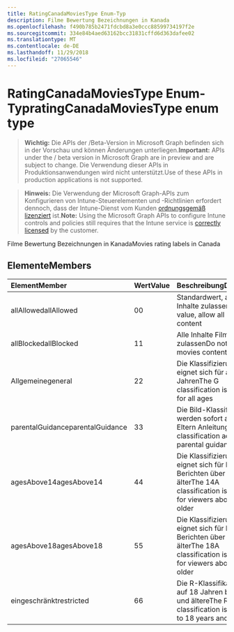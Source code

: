 ```yaml
---
title: RatingCanadaMoviesType Enum-Typ
description: Filme Bewertung Bezeichnungen in Kanada
ms.openlocfilehash: f490b785b2471fdcbd8a3e0ccc88599734197f2e
ms.sourcegitcommit: 334e84b4aed63162bcc31831cffd6d363dafee02
ms.translationtype: MT
ms.contentlocale: de-DE
ms.lasthandoff: 11/29/2018
ms.locfileid: "27065546"
---
```

# <a name="ratingcanadamoviestype-enum-type"></a><span data-ttu-id="e9ee2-103">RatingCanadaMoviesType Enum-Typ</span><span class="sxs-lookup"><span data-stu-id="e9ee2-103">ratingCanadaMoviesType enum type</span></span>

> <span data-ttu-id="e9ee2-104">**Wichtig:** Die APIs der /Beta-Version in Microsoft Graph befinden sich in der Vorschau und können Änderungen unterliegen.</span><span class="sxs-lookup"><span data-stu-id="e9ee2-104">**Important:** APIs under the / beta version in Microsoft Graph are in preview and are subject to change.</span></span> <span data-ttu-id="e9ee2-105">Die Verwendung dieser APIs in Produktionsanwendungen wird nicht unterstützt.</span><span class="sxs-lookup"><span data-stu-id="e9ee2-105">Use of these APIs in production applications is not supported.</span></span>

> <span data-ttu-id="e9ee2-106">**Hinweis:** Die Verwendung der Microsoft Graph-APIs zum Konfigurieren von Intune-Steuerelementen und -Richtlinien erfordert dennoch, dass der Intune-Dienst vom Kunden [ordnungsgemäß lizenziert](https://go.microsoft.com/fwlink/?linkid=839381) ist.</span><span class="sxs-lookup"><span data-stu-id="e9ee2-106">**Note:** Using the Microsoft Graph APIs to configure Intune controls and policies still requires that the Intune service is [correctly licensed](https://go.microsoft.com/fwlink/?linkid=839381) by the customer.</span></span>

<span data-ttu-id="e9ee2-107">Filme Bewertung Bezeichnungen in Kanada</span><span class="sxs-lookup"><span data-stu-id="e9ee2-107">Movies rating labels in Canada</span></span>
## <a name="members"></a><span data-ttu-id="e9ee2-108">Elemente</span><span class="sxs-lookup"><span data-stu-id="e9ee2-108">Members</span></span>
|<span data-ttu-id="e9ee2-109">Element</span><span class="sxs-lookup"><span data-stu-id="e9ee2-109">Member</span></span>|<span data-ttu-id="e9ee2-110">Wert</span><span class="sxs-lookup"><span data-stu-id="e9ee2-110">Value</span></span>|<span data-ttu-id="e9ee2-111">Beschreibung</span><span class="sxs-lookup"><span data-stu-id="e9ee2-111">Description</span></span>|
|:---|:---|:---|
|<span data-ttu-id="e9ee2-112">allAllowed</span><span class="sxs-lookup"><span data-stu-id="e9ee2-112">allAllowed</span></span>|<span data-ttu-id="e9ee2-113">0</span><span class="sxs-lookup"><span data-stu-id="e9ee2-113">0</span></span>|<span data-ttu-id="e9ee2-114">Standardwert, alle Filme Inhalte zulassen</span><span class="sxs-lookup"><span data-stu-id="e9ee2-114">Default value, allow all movies content</span></span>|
|<span data-ttu-id="e9ee2-115">allBlocked</span><span class="sxs-lookup"><span data-stu-id="e9ee2-115">allBlocked</span></span>|<span data-ttu-id="e9ee2-116">1</span><span class="sxs-lookup"><span data-stu-id="e9ee2-116">1</span></span>|<span data-ttu-id="e9ee2-117">Alle Inhalte Filme nicht zulassen</span><span class="sxs-lookup"><span data-stu-id="e9ee2-117">Do not allow any movies content</span></span>|
|<span data-ttu-id="e9ee2-118">Allgemeine</span><span class="sxs-lookup"><span data-stu-id="e9ee2-118">general</span></span>|<span data-ttu-id="e9ee2-119">2</span><span class="sxs-lookup"><span data-stu-id="e9ee2-119">2</span></span>|<span data-ttu-id="e9ee2-120">Die Klassifizierung G eignet sich für alle Jahren</span><span class="sxs-lookup"><span data-stu-id="e9ee2-120">The G classification is suitable for all ages</span></span>|
|<span data-ttu-id="e9ee2-121">parentalGuidance</span><span class="sxs-lookup"><span data-stu-id="e9ee2-121">parentalGuidance</span></span>|<span data-ttu-id="e9ee2-122">3</span><span class="sxs-lookup"><span data-stu-id="e9ee2-122">3</span></span>|<span data-ttu-id="e9ee2-123">Die Bild-Klassifizierung werden sofort advises Eltern Anleitungen</span><span class="sxs-lookup"><span data-stu-id="e9ee2-123">The PG classification advises parental guidance</span></span>|
|<span data-ttu-id="e9ee2-124">agesAbove14</span><span class="sxs-lookup"><span data-stu-id="e9ee2-124">agesAbove14</span></span>|<span data-ttu-id="e9ee2-125">4</span><span class="sxs-lookup"><span data-stu-id="e9ee2-125">4</span></span>|<span data-ttu-id="e9ee2-126">Die Klassifizierung 14A eignet sich für Leser von Berichten über 14 oder älter</span><span class="sxs-lookup"><span data-stu-id="e9ee2-126">The 14A classification is suitable for viewers above 14 or older</span></span>|
|<span data-ttu-id="e9ee2-127">agesAbove18</span><span class="sxs-lookup"><span data-stu-id="e9ee2-127">agesAbove18</span></span>|<span data-ttu-id="e9ee2-128">5</span><span class="sxs-lookup"><span data-stu-id="e9ee2-128">5</span></span>|<span data-ttu-id="e9ee2-129">Die Klassifizierung 18A eignet sich für Leser von Berichten über 18 oder älter</span><span class="sxs-lookup"><span data-stu-id="e9ee2-129">The 18A classification is suitable for viewers above 18 or older</span></span>|
|<span data-ttu-id="e9ee2-130">eingeschränkt</span><span class="sxs-lookup"><span data-stu-id="e9ee2-130">restricted</span></span>|<span data-ttu-id="e9ee2-131">6</span><span class="sxs-lookup"><span data-stu-id="e9ee2-131">6</span></span>|<span data-ttu-id="e9ee2-132">Die R-Klassifikation ist auf 18 Jahren beschränkt und ältere</span><span class="sxs-lookup"><span data-stu-id="e9ee2-132">The R classification is restricted to 18 years and older</span></span>|





